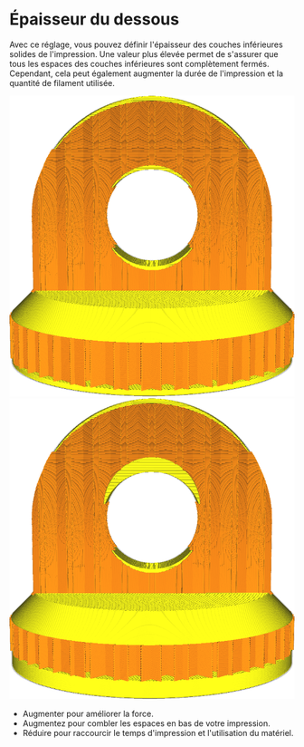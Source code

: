 Épaisseur du dessous
====
Avec ce réglage, vous pouvez définir l'épaisseur des couches inférieures solides de l'impression. Une valeur plus élevée permet de s'assurer que tous les espaces des couches inférieures sont complètement fermés. Cependant, cela peut également augmenter la durée de l'impression et la quantité de filament utilisée.

![Épaisseur du fond ordinaire](../../../articles/images/top_bottom_thickness_0.8.png)
![Face inférieure beaucoup plus épaisse](../../../articles/images/bottom_thickness.png)

* Augmenter pour améliorer la force.
* Augmentez pour combler les espaces en bas de votre impression.
* Réduire pour raccourcir le temps d'impression et l'utilisation du matériel.
